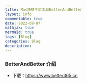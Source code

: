 ```yaml
---
title: Mac快捷手势工具BetterAndBetter
layout: info
commentable: true
date: 2022-08-07
mathjax: true
mermaid: true
tags: [Blog]
categories: Blog
description:
---
```


### BetterAndBetter 介绍

- 下载：https://www.better365.cn
